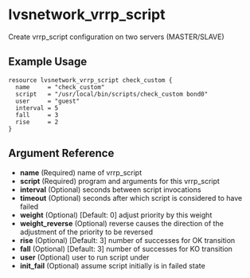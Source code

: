 # lvsnetwork_vrrp_script

Create vrrp_script configuration on two servers (MASTER/SLAVE)

## Example Usage

```hcl
resource lvsnetwork_vrrp_script check_custom {
  name     = "check_custom"
  script   = "/usr/local/bin/scripts/check_custom bond0"
  user     = "guest"
  interval = 5
  fall     = 3
  rise     = 2
}
```

## Argument Reference

* **name** (Required) name of vrrp_script
* **script** (Required) program and arguments for this vrrp_script
* **interval** (Optional) seconds between script invocations
* **timeout** (Optional) seconds after which script is considered to have failed
* **weight** (Optional) [Default: 0] adjust priority by this weight
* **weight_reverse** (Optional) reverse causes the direction of the adjustment of the priority to be reversed
* **rise** (Optional) [Default: 3] number of successes for OK transition
* **fall** (Optional) [Default: 3] number of successes for KO transition
* **user** (Optional) user to run script under
* **init_fail** (Optional) assume script initially is in failed state
